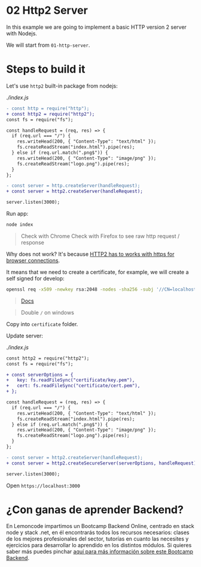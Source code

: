 # 02 Http2 Server

In this example we are going to implement a basic HTTP version 2 server with Nodejs.

We will start from `01-http-server`.

# Steps to build it

Let's use `http2` built-in package from nodejs:

_./index.js_

```diff
- const http = require("http");
+ const http2 = require("http2");
const fs = require("fs");

const handleRequest = (req, res) => {
  if (req.url === "/") {
    res.writeHead(200, { "Content-Type": "text/html" });
    fs.createReadStream("index.html").pipe(res);
  } else if (req.url.match(".png$")) {
    res.writeHead(200, { "Content-Type": "image/png" });
    fs.createReadStream("logo.png").pipe(res);
  }
};

- const server = http.createServer(handleRequest);
+ const server = http2.createServer(handleRequest);

server.listen(3000);

```

Run app:

```bash
node index

```

> Check with Chrome
> Check with Firefox to see raw http request / response

Why does not work? It's because [HTTP2 has to works with https for browser connections](https://nodejs.org/api/http2.html#http2_http2_createserver_options_onrequesthandler).

It means that we need to create a certificate, for example, we will create a self signed for develop:

```bash
openssl req -x509 -newkey rsa:2048 -nodes -sha256 -subj '//CN=localhost' -keyout key.pem -out cert.pem

```

> [Docs](https://www.openssl.org/docs/manmaster/man1/openssl-req.html)

> Double `/` on windows

Copy into `certificate` folder.

Update server:

_./index.js_

```diff
const http2 = require("http2");
const fs = require("fs");

+ const serverOptions = {
+   key: fs.readFileSync("certificate/key.pem"),
+   cert: fs.readFileSync("certificate/cert.pem"),
+ };

const handleRequest = (req, res) => {
  if (req.url === "/") {
    res.writeHead(200, { "Content-Type": "text/html" });
    fs.createReadStream("index.html").pipe(res);
  } else if (req.url.match(".png$")) {
    res.writeHead(200, { "Content-Type": "image/png" });
    fs.createReadStream("logo.png").pipe(res);
  }
};

- const server = http2.createServer(handleRequest);
+ const server = http2.createSecureServer(serverOptions, handleRequest);

server.listen(3000);

```

Open `https://localhost:3000`

# ¿Con ganas de aprender Backend?

En Lemoncode impartimos un Bootcamp Backend Online, centrado en stack node y stack .net, en él encontrarás todos los recursos necesarios: clases de los mejores profesionales del sector, tutorías en cuanto las necesites y ejercicios para desarrollar lo aprendido en los distintos módulos. Si quieres saber más puedes pinchar [aquí para más información sobre este Bootcamp Backend](https://lemoncode.net/bootcamp-backend#bootcamp-backend/banner).
